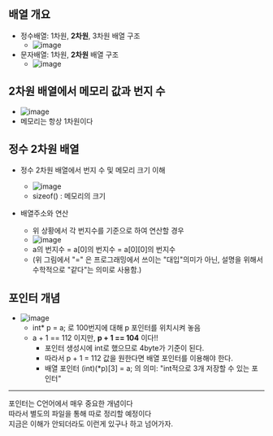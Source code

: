 ## 배열 개요
  * 정수배열: 1차원, **2차원**, 3차원 배열 구조
    - ![image](https://user-images.githubusercontent.com/98008421/166729652-a6b5aff4-3ec2-4650-9141-9e53f61247a6.png)
  * 문자배열: 1차원, **2차원** 배열 구조
    - ![image](https://user-images.githubusercontent.com/98008421/166730150-174bed91-4dbf-4dad-9af4-7f08ec1c4bd3.png)

## 2차원 배열에서 메모리 값과 번지 수
  * ![image](https://user-images.githubusercontent.com/98008421/166730683-33579dd7-388a-4872-9920-904a6b083cd2.png)
  * 메모리는 항상 1차원이다
  
## 정수 2차원 배열
  * 정수 2차원 배열에서 번지 수 및 메모리 크기 이해
    - ![image](https://user-images.githubusercontent.com/98008421/166746454-c6d4ab35-86ae-4868-b034-24450f3ce116.png)
    - sizeof() : 메모리의 크기
 
  * 배열주소와 연산
    - 위 상황에서 각 번지수를 기준으로 하여 연산할 경우
    - ![image](https://user-images.githubusercontent.com/98008421/166746117-4b0d7167-ed01-4518-9150-cf8ce76b599c.png)
    - a의 번지수 = a[0]의 번지수 = a[0][0]의 번지수
    - (위 그림에서 "=" 은 프로그래밍에서 쓰이는 "대입"의미가 아닌, 설명을 위해서 수학적으로 "같다"는 의미로 사용함.)

## 포인터 개념
  * ![image](https://user-images.githubusercontent.com/98008421/166748364-99969c75-fb83-4375-80db-1b28477fb0c4.png)
    - int* p = a; 로 100번지에 대해 p 포인터를 위치시켜 놓음
    - a + 1 == 112 이지만, **p + 1 == 104** 이다!!
      + 포인터 생성시에 int로 했으므로 4byte가 기준이 된다.
      + 따라서 p + 1 = 112 값을 원한다면 배열 포인터를 이용해야 한다.
      + 배열 포인터 (int)(*p)[3] = a; 의 의미: "int적으로 3개 저장할 수 있는 포인터"

---
포인터는 C언어에서 매우 중요한 개념이다<br/>
따라서 별도의 파일을 통해 따로 정리할 예정이다<br/>
지금은 이해가 안되더라도 이런게 있구나 하고 넘어가자.<br/>

